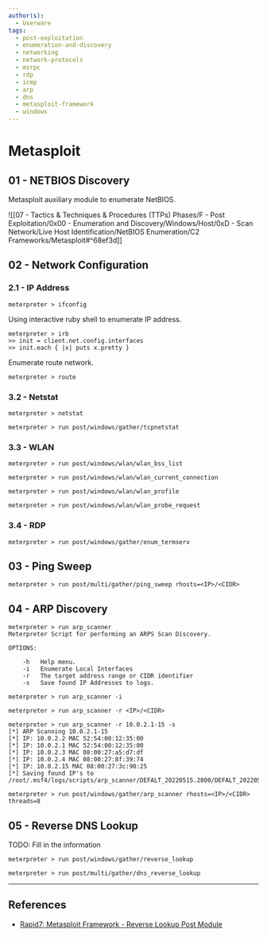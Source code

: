 ```yaml
---
author(s):
  - Userware
tags:
  - post-exploitation
  - enumeration-and-discovery
  - networking
  - network-protocols
  - msrpc
  - rdp
  - icmp
  - arp
  - dns
  - metasploit-framework
  - windows
---
```

# Metasploit

## 01 - NETBIOS Discovery

Metasploit auxiliary module to enumerate NetBIOS.

![[07 - Tactics & Techniques & Procedures (TTPs) Phases/F - Post Exploitation/0x00 - Enumeration and Discovery/Windows/Host/0xD - Scan Network/Live Host Identification/NetBIOS Enumeration/C2 Frameworks/Metasploit#^68ef3d]]

## 02 - Network Configuration

### 2.1 - IP Address

```
meterpreter > ifconfig
```

Using interactive ruby shell to enumerate IP address.

```
meterpreter > irb
>> init = client.net.config.interfaces
>> init.each { |x| puts x.pretty }
```

Enumerate route network.

```
meterpreter > route
```

### 3.2 - Netstat

```
meterpreter > netstat

meterpreter > run post/windows/gather/tcpnetstat
```

### 3.3 - WLAN

```
meterpreter > run post/windows/wlan/wlan_bss_list

meterpreter > run post/windows/wlan/wlan_current_connection

meterpreter > run post/windows/wlan/wlan_profile

meterpreter > run post/windows/wlan/wlan_probe_request
```

### 3.4 - RDP

```
meterpreter > run post/windows/gather/enum_termserv
```

## 03 - Ping Sweep

```
meterpreter > run post/multi/gather/ping_sweep rhosts=<IP>/<CIDR>
```

## 04 - ARP Discovery

```
meterpreter > run arp_scanner
Meterpreter Script for performing an ARPS Scan Discovery.

OPTIONS:

    -h   Help menu.
    -i   Enumerate Local Interfaces
    -r   The target address range or CIDR identifier
    -s   Save found IP Addresses to logs.

meterpreter > run arp_scanner -i

meterpreter > run arp_scanner -r <IP>/<CIDR>

meterpreter > run arp_scanner -r 10.0.2.1-15 -s
[*] ARP Scanning 10.0.2.1-15
[*] IP: 10.0.2.2 MAC 52:54:00:12:35:00
[*] IP: 10.0.2.1 MAC 52:54:00:12:35:00
[*] IP: 10.0.2.3 MAC 08:00:27:a5:d7:df
[*] IP: 10.0.2.4 MAC 08:00:27:8f:39:74
[*] IP: 10.0.2.15 MAC 08:00:27:3c:90:25
[*] Saving found IP's to /root/.msf4/logs/scripts/arp_scanner/DEFALT_20220515.2800/DEFALT_20220515.2800.txt

meterpreter > run post/windows/gather/arp_scanner rhosts=<IP>/<CIDR> threads=8
```

## 05 - Reverse DNS Lookup

TODO: Fill in the information

```
meterpreter > run post/windows/gather/reverse_lookup

meterpreter > run post/multi/gather/dns_reverse_lookup
```

---
## References

- [Rapid7: Metasploit Framework - Reverse Lookup Post Module](https://github.com/rapid7/metasploit-framework/blob/master/documentation/modules/post/multi/recon/reverse_lookup.md)
